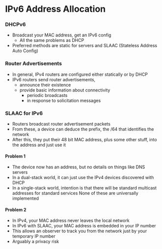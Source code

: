 # IPv6 Address Allocation

### DHCPv6
- Broadcast your MAC address, get an IPv6 config
	- All the same problems as DHCP
- Preferred methods are static for servers and SLAAC (Stateless Address Auto Config)

### Router Advertisements
- In general, IPv4 routers are configured either statically or by DHCP
- IPv6 routers send router advertisements, 
	- announce their existence
	- provide basic information about connectivity
		- periodic broadcasts
		- in response to solicitation messages

### SLAAC for IPv6
- Routers broadcast router advertisement packets
- From these, a device can deduce the prefix, the /64 that identifies the network
- After this, they put their 48 bit MAC address, plus some other stuff, into the address and just use it

#### Problem 1
- The device now has an address, but no details on things like DNS servers
- In a dual-stack world, it can just use the IPv4 devices discovered with DHCP
- In a single-stack world, intention is that there will be standard multicast addresses for standard services
None of these are universally implemented

#### Problem 2
- In IPv4, your MAC address never leaves the local network
- In IPv6 with SLAAC, your MAC address is embedded in your IP number
- This allows an observer to track you from the network just by your temporary IP number
- Arguably a privacy risk